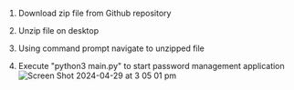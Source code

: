 1. Download zip file from Github repository 


2. Unzip file on desktop

3. Using command prompt navigate to unzipped file 

4. Execute "python3 main.py" to start password management application
![Screen Shot 2024-04-29 at 3 05 01 pm](https://github.com/haigh-cyber/Password-Management-Application/assets/21278320/4a5a593e-c320-4f54-bfbf-1568d3e6d057)
